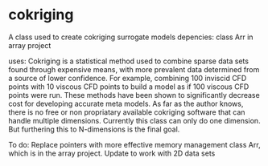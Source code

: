 cokriging
=======

A class used to create cokriging surrogate models
depencies: class Arr in array project

uses:
Cokriging is a statistical method used to combine sparse data sets found through expensive means, with more prevalent data determined from a source of lower confidence. For example, combining 100 inviscid CFD points with 10 viscous CFD points to build a model as if 100 viscous CFD points were run. These methods have been shown to significantly decrease cost for developing accurate meta models. As far as the author knows, there is no free or non propriatary  available cokriging software that can handle multiple dimensions. Currently this class can only do one dimension. But furthering this to N-dimensions is the final goal.

To do: Replace pointers with more effective memory management class Arr, which is in the array project.
    Update to work with 2D data sets
